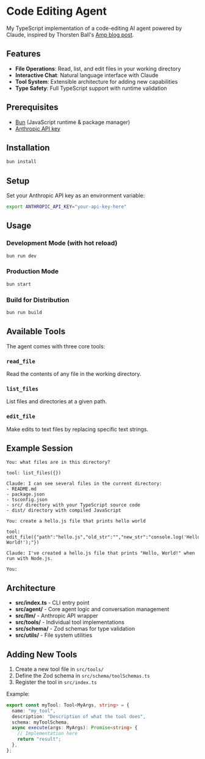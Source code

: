 # Code Editing Agent

My TypeScript implementation of a code-editing AI agent powered by Claude, inspired by Thorsten Ball's [Amp blog post](https://ampcode.com/how-to-build-an-agent).

## Features

- **File Operations**: Read, list, and edit files in your working directory
- **Interactive Chat**: Natural language interface with Claude
- **Tool System**: Extensible architecture for adding new capabilities
- **Type Safety**: Full TypeScript support with runtime validation

## Prerequisites

- [Bun](https://bun.sh/) (JavaScript runtime & package manager)
- [Anthropic API key](https://console.anthropic.com/settings/keys)

## Installation

```bash
bun install
```

## Setup

Set your Anthropic API key as an environment variable:

```bash
export ANTHROPIC_API_KEY="your-api-key-here"
```

## Usage

### Development Mode (with hot reload)

```bash
bun run dev
```

### Production Mode

```bash
bun start
```

### Build for Distribution

```bash
bun run build
```

## Available Tools

The agent comes with three core tools:

### `read_file`

Read the contents of any file in the working directory.

### `list_files`

List files and directories at a given path.

### `edit_file`

Make edits to text files by replacing specific text strings.

## Example Session

```
You: what files are in this directory?

tool: list_files({})

Claude: I can see several files in the current directory:
- README.md
- package.json
- tsconfig.json
- src/ directory with your TypeScript source code
- dist/ directory with compiled JavaScript

You: create a hello.js file that prints hello world

tool: edit_file({"path":"hello.js","old_str":"","new_str":"console.log('Hello, World!');"})

Claude: I've created a hello.js file that prints "Hello, World!" when run with Node.js.

You:
```

## Architecture

- **src/index.ts** - CLI entry point
- **src/agent/** - Core agent logic and conversation management
- **src/llm/** - Anthropic API wrapper
- **src/tools/** - Individual tool implementations
- **src/schema/** - Zod schemas for type validation
- **src/utils/** - File system utilities

## Adding New Tools

1. Create a new tool file in `src/tools/`
2. Define the Zod schema in `src/schema/toolSchemas.ts`
3. Register the tool in `src/index.ts`

Example:

```typescript
export const myTool: Tool<MyArgs, string> = {
  name: "my_tool",
  description: "Description of what the tool does",
  schema: myToolSchema,
  async execute(args: MyArgs): Promise<string> {
    // Implementation here
    return "result";
  },
};
```

